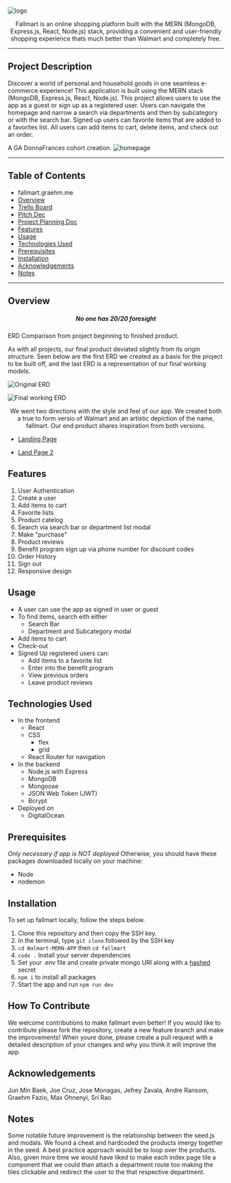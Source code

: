 ![logo](https://i.imgur.com/sy3aUK6.png)

<p align="center">Fallmart is an online shopping platform built with the MERN (MongoDB, Express.js, React, Node.js) stack, providing a convenient and user-friendly shopping experience thats much better than Walmart and completely free.</p>

___
## Project Description
Discover a world of personal and household goods in one seamless e-commerce experience! This application is built using the MERN stack (MongoDB, Express.js, React, Node.js). This project allows users to use the app as a guest or sign up as a registered user. Users can navigate the homepage and narrow a search via departments and then by subcategory or with the search bar. Signed up users can favorite items that are added to a favorites list. All users can add items to cart, delete items, and check out an order. 

A GA DonnaFrances cohort creation.
![homepage](https://i.imgur.com/D21snOa.png)


___
## Table of Contents
- fallmart.graehm.me
- [Overview](#overview)
- [Trello Board](https://trello.com/b/UEHNvPzS/walmart)
- [Pitch Dec](https://docs.google.com/presentation/d/1zLbUtjdnLn8FDhdMuW9853M0LjZK9JoiMzNT_CNWAtQ/edit#slide=id.p)
- [Project Planning Doc](https://docs.google.com/document/d/1hgBN9EicBrrDl1_ha_jUUNqf2T1wqtRs69fWTLwznjU/edit#heading=h.k1sv9hcat1s)
- [Features](#features)
- [Usage](#usage)
- [Technologies Used](#technologies-used)
- [Prerequisites](#prerequisites)
- [Installation](#installation)
- [Acknowledgements](#acknowledgements)
- [Notes](#notes)
___
## Overview
<h5 align="center">No one has 20/20 foresight</h5>

ERD Comparison from project beginning to finished product.

As with all projects, our final product deviated slightly from its origin structure. Seen below are the first ERD we created as a basis for the project to be built off, and the last ERD is a representation of our final working models.

![Original ERD](https://i.imgur.com/Rzzsms6.jpg)

![Final working ERD](https://i.imgur.com/s4IvamP.png)

<p align="center">We went two directions with the style and feel of our app. We created both a true to form versio of Walmart and an artistic depiction of the name, fallmart. Our end product shares inspiration from both versions. </p>

+ [Landing Page](https://i.imgur.com/0oyudGJ.png)

+ [Land Page 2](https://i.imgur.com/FYvydkW.png)

## Features
1. User Authentication 
2. Create a user
3. Add items to cart
4. Favorite lists
5. Product catelog
6. Search via search bar or department list modal
7. Make "purchase"
8. Product reviews
9. Benefit program sign up via phone number for discount codes
10. Order History
11. Sign out
12. Responsive design

## Usage
+ A user can use the app as signed in user or guest
+ To find items, search eith either
    - Search Bar
    - Department and Subcategory modal
+ Add items to cart
+ Check-out
+ Signed Up registered users can: 
    - Add items to a favorite list
    - Enter into the benefit program 
    - View previous orders
    - Leave product reviews

## Technologies Used 
+ In the frontend
    - React 
    - CSS 
        * flex
        * grid
    - React Router for navigation 
+ In the backend
    - Node.js with Express 
    - MongoDB
    - Mongoose
    - JSON Web Token (JWT)
    - Bcrypt
+ Deployed on
    - DigitalOcean

## Prerequisites 
*Only necessary if app is NOT deployed* Otherwise, you should have these packages downloaded locally on your machine: 
+ Node
+ nodemon

## Installation
To set up fallmart locally, follow the steps below. 
1. Clone this repository and then copy the SSH key.
2. In the terminal, type `git clone` followed by the SSH key
3. `cd Walmart-MERN-APP` then `cd fallmart`
4. `code .`
Install your server dependencies
5. Set your .env file and create private mongo URI along with a [hashed](https://emn178.github.io/online-tools/sha256.html) secret
6. `npm i` to install all packages
7. Start the app and run `npm run dev`

## How To Contribute
We welcome contributions to make fallmart even better! If you would like to contribute please fork the repository, create a new feature branch and make the improvements! When youre done, please create a pull request with a detailed description of your changes and why you think it will improve the app. 

## Acknowledgements
Jun Min Baek,
Joe Cruz,
Jose Monagas, 
Jefrey Zavala,
Andre Ransom, 
Graehm Fazio, 
Max Ohnenyi,
Sri Rao 

## Notes
Some notable future improvement is the relationship between the seed.js and modals. We found a cheat and hardcoded the products imergy together in the seed. A best practice approach would be to loop over the products. Also, given more time we would have liked to make each index page tile a component that we could than attach a department route too making the tiles clickable and redirect the user to the that respective department. 